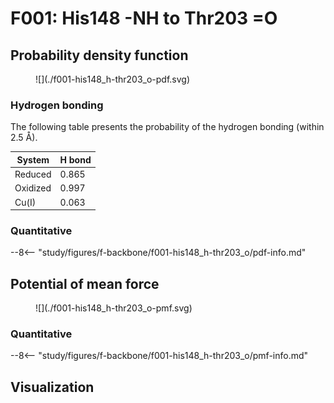 # F001: His148 -NH to Thr203 =O

## Probability density function

<figure markdown>
![](./f001-his148_h-thr203_o-pdf.svg)
</figure>

### Hydrogen bonding

The following table presents the probability of the hydrogen bonding (within 2.5 Å).

| System | H bond |
| ------ | ------ |
| Reduced | 0.865 |
| Oxidized | 0.997 |
| Cu(I) | 0.063 |

### Quantitative

--8<-- "study/figures/f-backbone/f001-his148_h-thr203_o/pdf-info.md"

## Potential of mean force

<figure markdown>
![](./f001-his148_h-thr203_o-pmf.svg)
</figure>

### Quantitative

--8<-- "study/figures/f-backbone/f001-his148_h-thr203_o/pmf-info.md"

## Visualization

<div id="reduced-view" class="mol-container"></div>
<script>
document.addEventListener('DOMContentLoaded', (event) => {
    const viewer = molstar.Viewer.create('reduced-view', {
        layoutIsExpanded: false,
        layoutShowControls: false,
        layoutShowRemoteState: false,
        layoutShowSequence: true,
        layoutShowLog: false,
        layoutShowLeftPanel: false,
        viewportShowExpand: true,
        viewportShowSelectionMode: true,
        viewportShowAnimation: false,
        pdbProvider: 'rcsb',
    }).then(viewer => {
        // viewer.loadStructureFromUrl("/analysis/005-rogfp-glh-md/data/traj/frame_106403.pdb", "pdb");
        viewer.loadSnapshotFromUrl("/misc/002-molstar-states/reduced-example.molj", "molj");
    });
});
</script>
